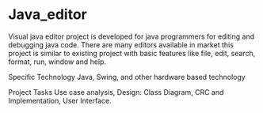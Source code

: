 # Java_editor

Visual java editor project is developed for java programmers for editing and debugging java code. There are many editors available in market this project is similar to existing project with basic features like file, edit, search, format, run, window and help. 

Specific Technology 
Java, Swing, and other hardware based technology

Project Tasks
Use case analysis, Design: Class Diagram, CRC and Implementation, User Interface.
